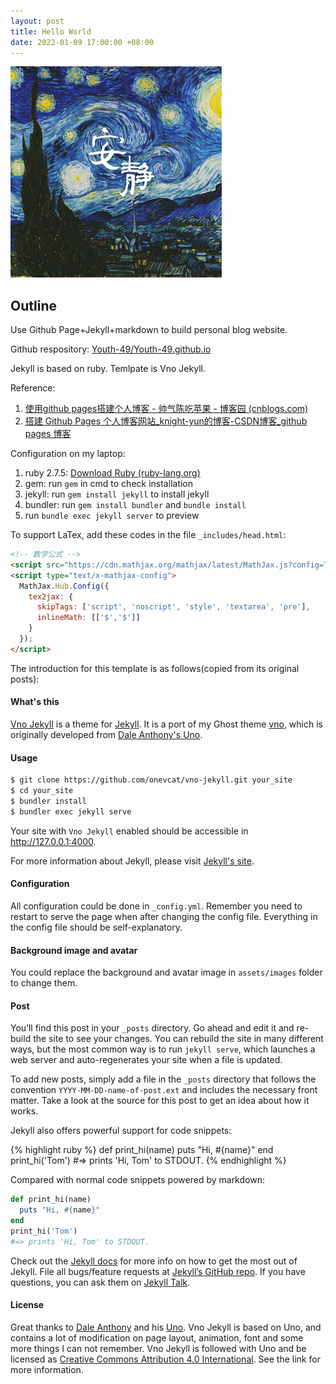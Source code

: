```yaml
---
layout: post
title: Hello World
date: 2022-01-09 17:00:00 +08:00
---
```


<img src="https://raw.githubusercontent.com/Youth-49/ImageHosting/main/img/avater.jpeg" style="zoom:33%;" />

## Outline

Use Github Page+Jekyll+markdown to build personal blog website.

Github respository: [Youth-49/Youth-49.github.io](https://github.com/Youth-49/Youth-49.github.io)

Jekyll is based on ruby. Temlpate is Vno Jekyll.

Reference: 

1. [使用github pages搭建个人博客 - 帅气陈吃苹果 - 博客园 (cnblogs.com)](https://www.cnblogs.com/sqchen/p/10757927.html)
2. [搭建 Github Pages 个人博客网站_knight-yun的博客-CSDN博客_github pages 博客](https://blog.csdn.net/KNIGH_YUN/article/details/79774344)

Configuration on my laptop:

1. ruby 2.7.5: [Download Ruby (ruby-lang.org)](https://www.ruby-lang.org/en/downloads/)
2. gem: run `gem` in cmd to check installation
3. jekyll: run `gem install jekyll` to install jekyll
4. bundler: run `gem install bundler` and `bundle install`
5. run `bundle exec jekyll server` to preview



To support LaTex, add these codes in the file `_includes/head.html`:

```html
<!-- 数学公式 -->
<script src="https://cdn.mathjax.org/mathjax/latest/MathJax.js?config=TeX-AMS-MML_HTMLorMML" type="text/javascript"></script>
<script type="text/x-mathjax-config">
  MathJax.Hub.Config({
    tex2jax: {
      skipTags: ['script', 'noscript', 'style', 'textarea', 'pre'],
      inlineMath: [['$','$']]
    }
  });
</script>
```



The introduction for this template is as follows(copied from its original posts): 

#### What's this

[Vno Jekyll](https://github.com/onevcat/vno-jekyll) is a theme for [Jekyll](http://jekyllrb.com). It is a port of my Ghost theme [vno](https://github.com/onevcat/vno), which is originally developed from [Dale Anthony's Uno](https://github.com/daleanthony/uno).

#### Usage

```bash
$ git clone https://github.com/onevcat/vno-jekyll.git your_site
$ cd your_site
$ bundler install
$ bundler exec jekyll serve
```

Your site with `Vno Jekyll` enabled should be accessible in http://127.0.0.1:4000.

For more information about Jekyll, please visit [Jekyll's site](http://jekyllrb.com).

#### Configuration

All configuration could be done in `_config.yml`. Remember you need to restart to serve the page when after changing the config file. Everything in the config file should be self-explanatory.

#### Background image and avatar

You could replace the background and avatar image in `assets/images` folder to change them.

#### Post

You’ll find this post in your `_posts` directory. Go ahead and edit it and re-build the site to see your changes. You can rebuild the site in many different ways, but the most common way is to run `jekyll serve`, which launches a web server and auto-regenerates your site when a file is updated.

To add new posts, simply add a file in the `_posts` directory that follows the convention `YYYY-MM-DD-name-of-post.ext` and includes the necessary front matter. Take a look at the source for this post to get an idea about how it works.

Jekyll also offers powerful support for code snippets:

{% highlight ruby %}
def print_hi(name)
  puts "Hi, #{name}"
end
print_hi('Tom')
#=> prints 'Hi, Tom' to STDOUT.
{% endhighlight %}

Compared with normal code snippets powered by markdown:

```ruby
def print_hi(name)
  puts "Hi, #{name}"
end
print_hi('Tom')
#=> prints 'Hi, Tom' to STDOUT.
```

Check out the [Jekyll docs][jekyll-docs] for more info on how to get the most out of Jekyll. File all bugs/feature requests at [Jekyll’s GitHub repo][jekyll-gh]. If you have questions, you can ask them on [Jekyll Talk][jekyll-talk].

[jekyll-docs]: http://jekyllrb.com/docs/home
[jekyll-gh]:   https://github.com/jekyll/jekyll

[jekyll-talk]: https://talk.jekyllrb.com/

#### License

Great thanks to [Dale Anthony](https://github.com/daleanthony) and his [Uno](https://github.com/daleanthony/uno). Vno Jekyll is based on Uno, and contains a lot of modification on page layout, animation, font and some more things I can not remember. Vno Jekyll is followed with Uno and be licensed as [Creative Commons Attribution 4.0 International](http://creativecommons.org/licenses/by/4.0/). See the link for more information.